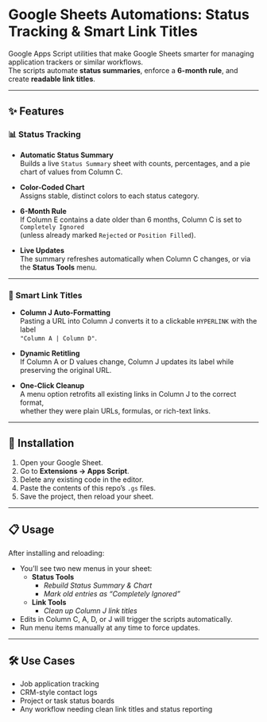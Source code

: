 # Google Sheets Automations: Status Tracking & Smart Link Titles

Google Apps Script utilities that make Google Sheets smarter for managing application trackers or similar workflows.  
The scripts automate **status summaries**, enforce a **6-month rule**, and create **readable link titles**.

---

## ✨ Features

### 📊 Status Tracking
- **Automatic Status Summary**  
  Builds a live `Status Summary` sheet with counts, percentages, and a pie chart of values from Column C.  

- **Color-Coded Chart**  
  Assigns stable, distinct colors to each status category.  

- **6-Month Rule**  
  If Column E contains a date older than 6 months, Column C is set to `Completely Ignored`  
  (unless already marked `Rejected` or `Position Filled`).  

- **Live Updates**  
  The summary refreshes automatically when Column C changes, or via the **Status Tools** menu.

---

### 🔗 Smart Link Titles
- **Column J Auto-Formatting**  
  Pasting a URL into Column J converts it to a clickable `HYPERLINK` with the label  
  `"Column A | Column D"`.  

- **Dynamic Retitling**  
  If Column A or D values change, Column J updates its label while preserving the original URL.  

- **One-Click Cleanup**  
  A menu option retrofits all existing links in Column J to the correct format,  
  whether they were plain URLs, formulas, or rich-text links.

---

## 🚀 Installation

1. Open your Google Sheet.
2. Go to **Extensions → Apps Script**.
3. Delete any existing code in the editor.
4. Paste the contents of this repo’s `.gs` files.
5. Save the project, then reload your sheet.

---

## 📋 Usage

After installing and reloading:

- You’ll see two new menus in your sheet:
  - **Status Tools**
    - *Rebuild Status Summary & Chart*
    - *Mark old entries as “Completely Ignored”*
  - **Link Tools**
    - *Clean up Column J link titles*
- Edits in Column C, A, D, or J will trigger the scripts automatically.
- Run menu items manually at any time to force updates.

---

## 🛠 Use Cases

- Job application tracking
- CRM-style contact logs
- Project or task status boards
- Any workflow needing clean link titles and status reporting

